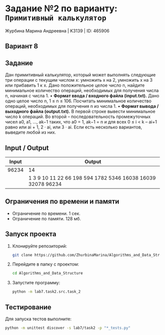 # Задание №2 по варианту: `Примитивный калькулятор`
Журбина Марина Андреевна | K3139 | ID: 465906

## Вариант 8

## Задание

Дан примитивный калькулятор, который может выполнять следующие три операции с текущим числом x: умножить x на 2, умножить x на 3 или прибавить 1 к x. Дано положительное целое число n, найдите минимальное количество операций, необходимых для получения числа n, начиная с числа 1.
• **Формат ввода / входного файла (input.txt).** Дано одно целое число n, 1 ≤ n ≤ 106. Посчитать минимальное количество операций, необходимых для получения n из числа 1.
• **Формат вывода / выходного файла (output.txt).** В первой строке вывести минимальное число k операций. Во второй – последовательность промежуточных чисел a0, a1, ..., ak−1 таких, что a0 = 1, ak−1 = n и для всех 0 ≤ i < k – ai+1 равно или ai + 1, 2 · ai, или 3 · ai. Если есть несколько вариантов, выведите любой из них.

## Input / Output

| Input | Output                                                      |
|-------|-------------------------------------------------------------|
| 96234 | 14                                                          |
|       | 1 3 9 10 11 22 66 198 594 1782 5346 16038 16039 32078 96234 |

## Ограничения по времени и памяти

- Ограничение по времени. 1 сек.
- Ограничение по памяти. 128 мб.

## Запуск проекта
1. Клонируйте репозиторий:
   ```bash
   git clone https://github.com/ZhurbinaMarina/Algorithms_and_Data_Structure.git
   ```
2. Перейдите в папку с проектом:
   ```bash
   cd Algorithms_and_Data_Structure
   ```
3. Запустите программу:
   ```bash
   python -m lab7.task2.src.task_2
   ```

## Тестирование
Для запуска тестов выполните:
```bash
python -m unittest discover -s lab7/task2 -p "*_tests.py"
```